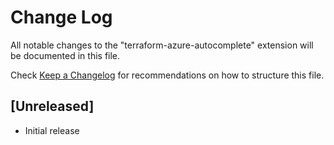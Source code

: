 # Change Log
All notable changes to the "terraform-azure-autocomplete" extension will be documented in this file.

Check [Keep a Changelog](http://keepachangelog.com/) for recommendations on how to structure this file.

## [Unreleased]
- Initial release